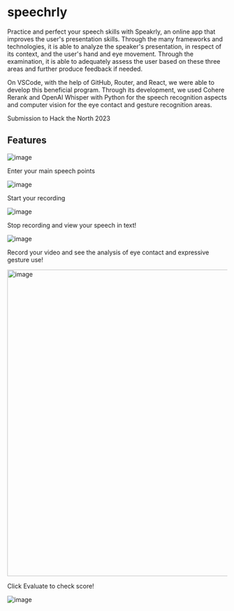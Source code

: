 # speechrly
Practice and perfect your speech skills with Speakrly, an online app that improves the user's presentation skills. Through the many frameworks and technologies, it is able to analyze the speaker's presentation, in respect of its context, and the user's hand and eye movement. Through the examination, it is able to adequately assess the user based on these three areas and further produce feedback if needed.

On VSCode, with the help of GitHub, Router, and React, we were able to develop this beneficial program. Through its development, we used Cohere Rerank and OpenAI Whisper with Python for the speech recognition aspects and computer vision for the eye contact and gesture recognition areas.

Submission to Hack the North 2023

## Features

![image](https://github.com/nikkiguo/speechrly/assets/46271636/c7ae93fe-c180-4d80-b084-c85280933116)

Enter your main speech points

![image](https://github.com/nikkiguo/speechrly/assets/46271636/608fd692-05d3-4830-9c32-111bd339d974)

Start your recording

![image](https://github.com/nikkiguo/speechrly/assets/46271636/335488eb-07c6-465d-8bd5-0269e67f03ee)

Stop recording and view your speech in text!

![image](https://github.com/nikkiguo/speechrly/assets/46271636/df8ec698-f585-4c6e-a472-8e5d814eb3f6)

Record your video and see the analysis of eye contact and expressive gesture use!

<img width="700" alt="image" src="https://github.com/nikkiguo/speechrly/assets/46271636/f0979b98-605a-4c71-a703-c94f753723a5">

Click Evaluate to check score!

![image](https://github.com/nikkiguo/speechrly/assets/46271636/a9328980-edb6-49bd-8def-c485ed053dc1)











